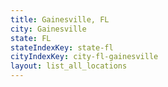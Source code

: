 ```yaml
---
title: Gainesville, FL
city: Gainesville
state: FL
stateIndexKey: state-fl
cityIndexKey: city-fl-gainesville
layout: list_all_locations
---
```

